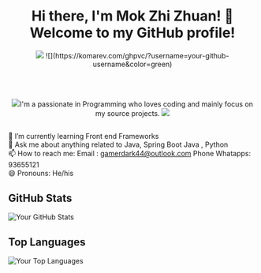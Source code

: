 
<h1 align="center">Hi there, I'm Mok Zhi Zhuan! 👋 <br>Welcome to my GitHub profile! </h1> 

<p align="center">
<img src="https://github.com/mokzhizhuan/mokzhizhuan/assets/53340265/c3546ae6-8a61-418d-a063-695973b94366"/>
  ![](https://komarev.com/ghpvc/?username=your-github-username&color=green)
  </p> <br><br>


<p align="center">
  <img src="https://github.com/mokzhizhuan/mokzhizhuan/assets/53340265/5d891201-4367-4945-bd23-03e3055ca64d"/>I'm a passionate in Programming who loves coding and mainly focus on my source projects. <img src="https://github.com/mokzhizhuan/mokzhizhuan/assets/53340265/5d891201-4367-4945-bd23-03e3055ca64d"/>
</p>

##
🌱 I’m currently learning Front end Frameworks <br>
💬 Ask me about anything related to Java, Spring Boot Java , Python <br>
📫 How to reach me: Email : gamerdark44@outlook.com  Phone Whatapps: 93655121 <br>
😄 Pronouns: He/his

##

## GitHub Stats

![Your GitHub Stats](https://github-readme-stats.vercel.app/api?username=mokzhizhuan&show_icons=true&theme=radical)

## Top Languages

![Your Top Languages](https://github-readme-stats.vercel.app/api/top-langs/?username=mokzhizhuan&layout=compact&theme=radical)
